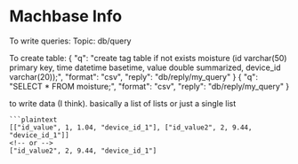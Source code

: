 

# Machbase Info

To write queries:
Topic: db/query

To create table:
{
    "q": "create tag table if not exists moisture (id varchar(50) primary key, time datetime basetime, value double summarized, device_id varchar(20));",
    "format": "csv",
    "reply": "db/reply/my_query"
}
{
    "q": "SELECT * FROM moisture;",
    "format": "csv",
    "reply": "db/reply/my_query"
}

to write data (I think). basically a list of lists or just a single list
```
```plaintext
[["id_value", 1, 1.04, "device_id_1"], ["id_value2", 2, 9.44, "device_id_1"]]
<!-- or -->
["id_value2", 2, 9.44, "device_id_1"]
```

